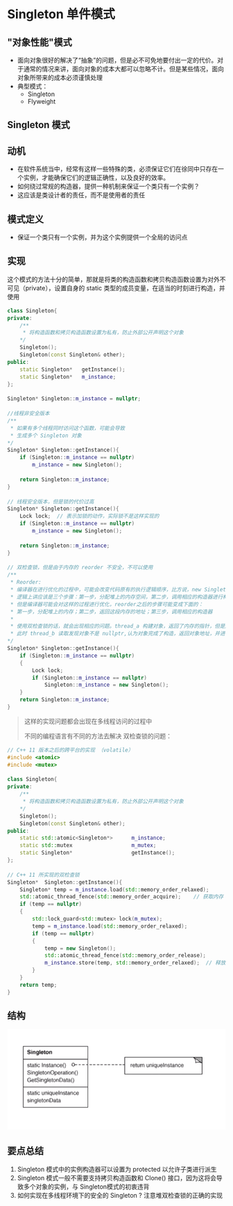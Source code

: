 # Singleton 单件模式

## "对象性能"模式

* 面向对象很好的解决了“抽象”的问题，但是必不可免地要付出一定的代价。对于通常的情况来讲，面向对象的成本大都可以忽略不计。但是某些情况，面向对象所带来的成本必须谨慎处理
* 典型模式：
  * Singleton
  * Flyweight

## Singleton 模式

## 动机

* 在软件系统当中，经常有这样一些特殊的类，必须保证它们在徐同中只存在一个实例，才能确保它们的逻辑正确性，以及良好的效率。
* 如何绕过常规的构造器，提供一种机制来保证一个类只有一个实例？
* 这应该是类设计者的责任，而不是使用者的责任

## 模式定义

* 保证一个类只有一个实例，并为这个实例提供一个全局的访问点

## 实现

这个模式的方法十分的简单，那就是将类的构造函数和拷贝构造函数设置为对外不可见（private），设置自身的 static 类型的成员变量，在适当的时刻进行构造，并使用

```c++
class Singleton{
private:
	/**
	 * 将构造函数和拷贝构造函数设置为私有，防止外部公开声明这个对象
	*/
	Singleton();
	Singleton(const Singleton& other);
public:
	static Singleton*   getInstance();
	static Singleton*   m_instance;
};

Singleton* Singleton::m_instance = nullptr;

//线程非安全版本
/**
 * 如果有多个线程同时访问这个函数，可能会导致
 * 生成多个 Singleton 对象
*/
Singleton* Singleton::getInstance(){
	if (Singleton::m_instance == nullptr)
		m_instance = new Singleton();
	
	return Singleton::m_instance;
}

// 线程安全版本，但是锁的代价过高
Singleton* Singleton::getInstance(){
	Lock lock;	// 表示加锁的动作，实际锁不是这样实现的
	if (Singleton::m_instance == nullptr)
		m_instance = new Singleton();
	
	return Singleton::m_instance;
}

// 双检查锁，但是由于内存的 reorder 不安全，不可以使用
/**
 * Reorder:
 * 编译器在进行优化的过程中，可能会改变代码原有的执行逻辑顺序，比方说，new Singleton() 的过程从
 * 逻辑上讲应该是三个步骤：第一步，分配堆上的内存空间，第二步，调用相应的构造器进行构造，第三步，返回相应内存地址的指针
 * 但是编译器可能会对这样的过程进行优化，reorder之后的步骤可能变成下面的：
 * 第一步，分配堆上的内存；第二步，返回这段内存的地址；第三步，调用相应的构造器
 * 
 * 使用双检查锁的话，就会出现相应的问题。thread_a 构建对象，返回了内存的指针，但是还没有调用相应的构造器，
 * 此时 thread_b 读取发现对象不是 nullptr,认为对象完成了构造，返回对象地址，并进行使用，就会出错
*/
Singleton* Singleton::getInstance(){
	if (Singleton::m_instance == nullptr)
	{
		Lock lock;
		if (Singleton::m_instance == nullptr)
			Singleton::m_instance = new Singleton();
	}
	return Singleton::m_instance;
}
```

> 这样的实现问题都会出现在多线程访问的过程中
>
> 不同的编程语言有不同的方法去解决 双检查锁的问题：

```c++
// C++ 11 版本之后的跨平台的实现 （volatile）
#include <atomic>
#include <mutex>

class Singleton{
private:
	/**
	 * 将构造函数和拷贝构造函数设置为私有，防止外部公开声明这个对象
	*/
	Singleton();
	Singleton(const Singleton& other);
public:
	static std::atomic<Singleton*>		m_instance;
	static std::mutex 					m_mutex;
	static Singleton* 					getInstance();
};

// C++ 11 所实现的双检查锁
Singleton*  Singleton::getInstance(){
	Singleton* temp = m_instance.load(std::memory_order_relaxed);
	std::atomic_thread_fence(std::memory_order_acquire);    // 获取内存 fence
	if (temp == nullptr)
	{
		std::lock_guard<std::mutex> lock(m_mutex);
		temp = m_instance.load(std::memory_order_relaxed);
		if (temp == nullptr)
		{
			temp = new Singleton();
			std::atomic_thread_fence(std::memory_order_release);
			m_instance.store(temp, std::memory_order_relaxed);  // 释放内存 fence
		}
	}
	return temp;
}
```

## 结构

![](./img/singleton1.png)

## 要点总结

1. Singleton 模式中的实例构造器可以设置为 protected 以允许子类进行派生
2. Singleton 模式一般不需要支持拷贝构造函数和 Clone() 接口，因为这将会导致多个对象的实例，与 Singleton模式的初衷违背
3. 如何实现在多线程环境下的安全的 Singleton ? 注意堆双检查锁的正确的实现